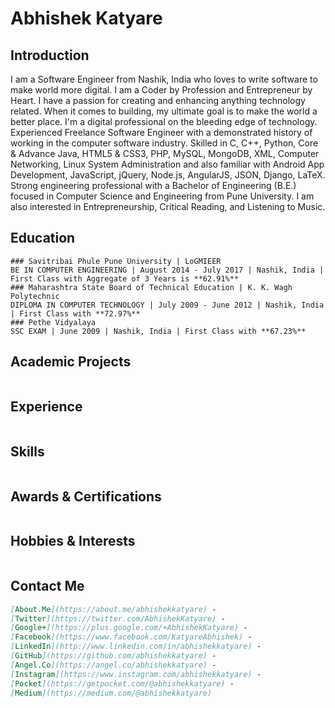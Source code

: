 # Abhishek Katyare

## Introduction
I am a Software Engineer from Nashik, India who loves to write software to make world more digital. I am a Coder by Profession and Entrepreneur by Heart. I have a passion for creating and enhancing anything technology related. When it comes to building, my ultimate goal is to make the world a better place. I'm a digital professional on the bleeding edge of technology. Experienced Freelance Software Engineer with a demonstrated history of working in the computer software industry. Skilled in C, C++, Python, Core & Advance Java, HTML5 & CSS3, PHP, MySQL, MongoDB, XML, Computer Networking, Linux System Administration and also familiar with Android App Development, JavaScript, jQuery, Node.js, AngularJS, JSON, Django, LaTeX. Strong engineering professional with a Bachelor of Engineering (B.E.) focused in Computer Science and Engineering from Pune University. I am also interested in Entrepreneurship, Critical Reading, and Listening to Music.

## Education
```
### Savitribai Phule Pune University | LoGMIEER
BE IN COMPUTER ENGINEERING | August 2014 - July 2017 | Nashik, India | First Class with Aggregate of 3 Years is **62.91%**
### Maharashtra State Board of Technical Education | K. K. Wagh Polytechnic
DIPLOMA IN COMPUTER TECHNOLOGY | July 2009 - June 2012 | Nashik, India | First Class with **72.97%**
### Pethe Vidyalaya
SSC EXAM | June 2009 | Nashik, India | First Class with **67.23%**
```

## Academic Projects
```markdown
```

## Experience
```markdown
```

## Skills
```markdown
```

## Awards & Certifications
```markdown
```

## Hobbies & Interests
```markdown
```

## Contact Me
```markdown
[About.Me](https://about.me/abhishekkatyare) -
[Twitter](https://twitter.com/AbhishekKatyare) -
[Google+](https://plus.google.com/+AbhishekKatyare) -
[Facebook](https://www.facebook.com/KatyareAbhishek) -
[LinkedIn](http://www.linkedin.com/in/abhishekkatyare) -
[GitHub](https://github.com/abhishekkatyare) -
[Angel.Co](https://angel.co/abhishekkatyare) -
[Instagram](https://www.instagram.com/abhishekkatyare) -
[Pocket](https://getpocket.com/@abhishekkatyare) -
[Medium](https://medium.com/@abhishekkatyare)
```

